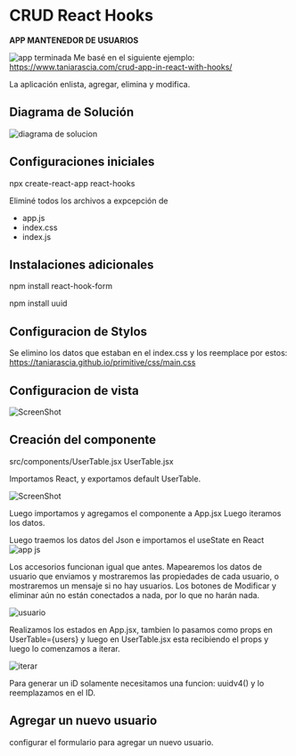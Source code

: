 # CRUD React Hooks
**APP MANTENEDOR DE USUARIOS**

![app terminada](https://user-images.githubusercontent.com/66397527/146976303-ca647f75-fdb3-4308-9111-58dcaf235119.jpg)
Me basé en el siguiente ejemplo:
https://www.taniarascia.com/crud-app-in-react-with-hooks/

La aplicación enlista, agregar, elimina y modifica.


## Diagrama de Solución
![diagrama de solucion](https://user-images.githubusercontent.com/66397527/146973799-468edb29-76fc-4f9d-b85f-efd9f4f3c0ef.jpeg)


## Configuraciones iniciales

npx create-react-app react-hooks

Eliminé todos los archivos a expcepción de 

* app.js
* index.css
* index.js

## Instalaciones adicionales

npm install react-hook-form

npm install uuid

## Configuracion de Stylos

Se elimino los datos que estaban en el index.css y los reemplace por estos:
https://taniarascia.github.io/primitive/css/main.css


## Configuracion de vista

![ScreenShot](https://user-images.githubusercontent.com/66397527/146968163-90e115c3-7692-4e08-81f4-9d6ab7384cc1.jpg)

## Creación del componente
src/components/UserTable.jsx
UserTable.jsx

Importamos React,
y exportamos default UserTable.

![ScreenShot](https://user-images.githubusercontent.com/66397527/146970493-de6e8b48-ac8a-403c-8bea-a7f214573142.jpg)

Luego importamos y agregamos el componente a App.jsx
Luego iteramos los datos.

Luego traemos los datos del Json  e importamos el useState en React
![app js](https://user-images.githubusercontent.com/66397527/146971487-9bdf51dc-4b92-4669-9317-d502f6198877.jpg)

Los accesorios funcionan igual que antes. Mapearemos los datos de usuario que enviamos y mostraremos las propiedades de cada usuario, o mostraremos un mensaje si no hay usuarios. Los botones de Modificar y eliminar aún no están conectados a nada, por lo que no harán nada.

![usuario](https://user-images.githubusercontent.com/66397527/146972277-f1408f47-69d1-4fa3-a1da-7e61b65f2f60.jpg)

Realizamos los estados en App.jsx, tambien lo pasamos como props en UserTable={users} y luego en UserTable.jsx esta recibiendo el props y luego lo comenzamos a iterar.

![iterar](https://user-images.githubusercontent.com/66397527/146973141-d35d1979-874b-46bc-aeb2-16f6fb260c79.jpg)

Para generar un iD solamente necesitamos una funcion: 
uuidv4() y lo reemplazamos en el  ID.


## Agregar un nuevo usuario

configurar el formulario para agregar un nuevo usuario.
